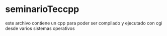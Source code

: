 # seminarioTeccpp
este archivo contiene un cpp para poder ser compilado y ejecutado con cgi desde varios sistemas operativos
